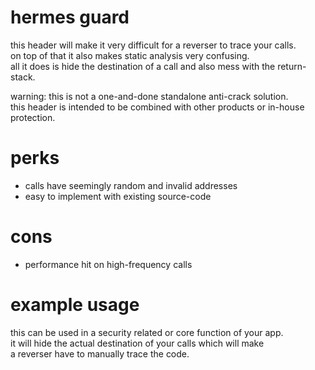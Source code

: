 # hermes guard
this header will make it very difficult for a reverser to trace your calls. \
on top of that it also makes static analysis very confusing. \
all it does is hide the destination of a call and also mess with the return-stack.

warning:
this is not a one-and-done standalone anti-crack solution. \
this header is intended to be combined with other products or in-house protection.

# perks
- calls have seemingly random and invalid addresses
- easy to implement with existing source-code

# cons
- performance hit on high-frequency calls

# example usage
this can be used in a security related or core function of your app. \
it will hide the actual destination of your calls which will make \
a reverser have to manually trace the code.
